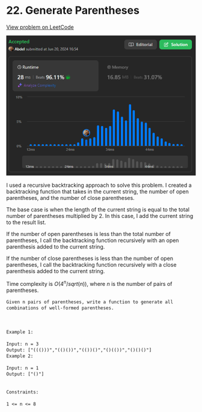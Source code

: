 # 22. Generate Parentheses

[View problem on LeetCode](https://leetcode.com/problems/generate-parentheses/)

![Submission](image.png)

I used a recursive backtracking approach to solve this problem. I created a backtracking function that takes in the current string, the number of open parentheses, and the number of close parentheses.

The base case is when the length of the current string is equal to the total number of parentheses multiplied by 2. In this case, I add the current string to the result list.

If the number of open parentheses is less than the total number of parentheses, I call the backtracking function recursively with an open parenthesis added to the current string.

If the number of close parentheses is less than the number of open parentheses, I call the backtracking function recursively with a close parenthesis added to the current string.

Time complexity is $O(4^n/sqrt(n))$, where $n$ is the number of pairs of parentheses.

```
Given n pairs of parentheses, write a function to generate all combinations of well-formed parentheses.



Example 1:

Input: n = 3
Output: ["((()))","(()())","(())()","()(())","()()()"]
Example 2:

Input: n = 1
Output: ["()"]


Constraints:

1 <= n <= 8
```
